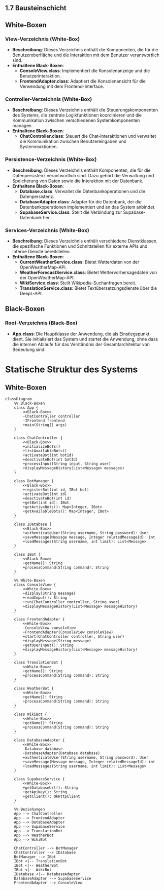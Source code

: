 ## 1.7 Bausteinschicht

## White-Boxen

### View-Verzeichnis (White-Box)
- **Beschreibung**: Dieses Verzeichnis enthält die Komponenten, die für die Benutzeroberfläche und die Interaktion mit dem Benutzer verantwortlich sind.
- **Enthaltene Black-Boxen**:
  - **ConsoleView.class**: Implementiert die Konsolenanzeige und die Benutzerinteraktion.
  - **FrontendAdapter.class**: Adaptiert die Konsolenansicht für die Verwendung mit dem Frontend-Interface.

### Controller-Verzeichnis (White-Box)
- **Beschreibung**: Dieses Verzeichnis enthält die Steuerungskomponenten des Systems, die zentrale Logikfunktionen koordinieren und die Kommunikation zwischen verschiedenen Systemkomponenten managen.
- **Enthaltene Black-Boxen**:
  - **ChatController.class**: Steuert die Chat-Interaktionen und verwaltet die Kommunikation zwischen Benutzereingaben und Systemreaktionen.

### Persistence-Verzeichnis (White-Box)
- **Beschreibung**: Dieses Verzeichnis enthält Komponenten, die für die Datenpersistenz verantwortlich sind. Dazu gehört die Verwaltung und Speicherung von Daten sowie die Interaktion mit der Datenbank.
- **Enthaltene Black-Boxen**:
  - **Database.class**: Verwaltet die Datenbankoperationen und die Datenpersistenz.
  - **DatabaseAdapter.class**: Adapter für die Datenbank, der die Datenbankoperationen implementiert und an das System anbindet.
  - **SupabaseService.class**: Stellt die Verbindung zur Supabase-Datenbank her.

### Services-Verzeichnis (White-Box)
- **Beschreibung**: Dieses Verzeichnis enthält verschiedene Dienstklassen, die spezifische Funktionen und Schnittstellen für externe APIs und interne Dienste bereitstellen.
- **Enthaltene Black-Boxen**:
  - **CurrentWeatherService.class**: Bietet Wetterdaten von der OpenWeatherMap-API.
  - **WeatherForecastService.class**: Bietet Wettervorhersagedaten von der OpenWeatherMap-API.
  - **WikiService.class**: Stellt Wikipedia-Suchanfragen bereit.
  - **TranslationService.class**: Bietet Textübersetzungsdienste über die DeepL-API.

## Black-Boxen

### Root-Verzeichnis (Black-Box)
- **App.class**: Die Hauptklasse der Anwendung, die als Einstiegspunkt dient. Sie initialisiert das System und startet die Anwendung, ohne dass die internen Abläufe für das Verständnis der Gesamtarchitektur von Bedeutung sind.


# Statische Struktur des Systems

## White-Boxen
```mermaid
classDiagram
    %% Black-Boxen
    class App {
        <<Black-Box>>
        -ChatController controller
        -IFrontend frontend
        +main(String[] args)
    }

    class ChatController {
        <<Black-Box>>
        +initializeBots()
        +listAvailableBots()
        +activateBot(int botId)
        +deactivateBot(int botId)
        +processInput(String input, String user)
        +displayMessageHistory(List<Message> messages)
    }

    class BotManager {
        <<Black-Box>>
        +registerBot(int id, IBot bot)
        +activateBot(int id)
        +deactivateBot(int id)
        +getBot(int id): IBot
        +getActiveBots(): Map<Integer, IBot>
        +getAvailableBots(): Map<Integer, IBot>
    }

    class IDatabase {
        <<Black-Box>>
        +authenticateUser(String username, String password): User
        +saveMessage(Message message, Integer relatedMessageId): int
        +loadMessages(String username, int limit): List<Message>
    }

    class IBot {
        <<Black-Box>>
        +getName(): String
        +processCommand(String command): String
    }

    %% White-Boxen
    class ConsoleView {
        <<White-Box>>
        +display(String message)
        +readInput(): String
        +run(ChatController controller, String user)
        +displayMessageHistory(List<Message> messageHistory)
    }

    class FrontendAdapter {
        <<White-Box>>
        -ConsoleView consoleView
        +FrontendAdapter(ConsoleView consoleView)
        +start(ChatController controller, String user)
        +displayMessage(String message)
        +getUserInput(): String
        +displayMessageHistory(List<Message> messageHistory)
    }

    class TranslationBot {
        <<White-Box>>
        +getName(): String
        +processCommand(String command): String
    }

    class WeatherBot {
        <<White-Box>>
        +getName(): String
        +processCommand(String command): String
    }

    class WikiBot {
        <<White-Box>>
        +getName(): String
        +processCommand(String command): String
    }

    class DatabaseAdapter {
        <<White-Box>>
        -Database database
        +DatabaseAdapter(Database database)
        +authenticateUser(String username, String password): User
        +saveMessage(Message message, Integer relatedMessageId): int
        +loadMessages(String username, int limit): List<Message>
    }

    class SupabaseService {
        <<White-Box>>
        +getDatabaseUrl(): String
        +getApiKey(): String
        +getClient(): OkHttpClient
    }

    %% Beziehungen
    App --> ChatController
    App --> FrontendAdapter
    App --> DatabaseAdapter
    App --> SupabaseService
    App --> TranslationBot
    App --> WeatherBot
    App --> WikiBot

    ChatController --> BotManager
    ChatController --> IDatabase
    BotManager --> IBot
    IBot <|-- TranslationBot
    IBot <|-- WeatherBot
    IBot <|-- WikiBot
    IDatabase <|-- DatabaseAdapter
    DatabaseAdapter --> SupabaseService
    FrontendAdapter --> ConsoleView
    
```
